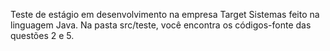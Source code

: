 Teste de estágio em desenvolvimento na empresa Target Sistemas feito na linguagem Java. Na pasta src/teste, você encontra os códigos-fonte das questões 2 e 5.
